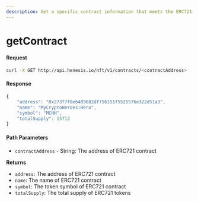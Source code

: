 ```yaml
---
description: Get a specific contract information that meets the ERC721 standard.
---
```


# getContract

#### Request

```bash
curl -X GET http://api.henesis.io/nft/v1/contracts/<contractAddress>
```

#### Response

```javascript
{
    "address": "0x273f7f8e6489682df756151f5525576e322d51a3",
    "name": "MyCryptoHeroes:Hero",
    "symbol": "MCHH",
    "totalSupply": 15712
}
```

#### Path Parameters

* `contractAddress` - String: The address of ERC721 contract

**Returns**

* `address`: The address of ERC721 contract
* `name`:  The name of ERC721 contract
* `symbol`:  The token symbol of ERC721 contract
* `totalSupply`:  The total supply of ERC721 tokens

